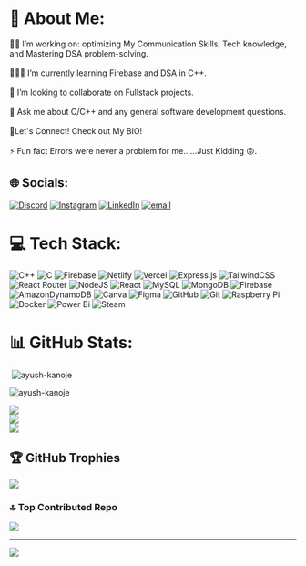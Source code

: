 # 💫 About Me:
🧗🏻 I’m working on: optimizing My Communication Skills, Tech knowledge, and Mastering DSA problem-solving.<br><br>🧑🏻‍💻 I’m currently learning Firebase and DSA in C++.<br><br>👥 I’m looking to collaborate on Fullstack projects.<br><br>💬 Ask me about C/C++ and any general software development questions.<br><br> 🔗Let's Connect! Check out My BIO!<br><br>⚡ Fun fact Errors were never a problem for me......Just Kidding 😜.


## 🌐 Socials:
[![Discord](https://img.shields.io/badge/Discord-%237289DA.svg?logo=discord&logoColor=white)](https://discord.gg/unplayed_universe) [![Instagram](https://img.shields.io/badge/Instagram-%23E4405F.svg?logo=Instagram&logoColor=white)](https://instagram.com/ayuxh.k11) [![LinkedIn](https://img.shields.io/badge/LinkedIn-%230077B5.svg?logo=linkedin&logoColor=white)](https://www.linkedin.com/in/ayushkanoje11/) [![email](https://img.shields.io/badge/Email-D14836?logo=gmail&logoColor=white)](mailto:ayushkanoje056@gmail.com) 

# 💻 Tech Stack:
![C++](https://img.shields.io/badge/c++-%2300599C.svg?style=flat&logo=c%2B%2B&logoColor=white) ![C](https://img.shields.io/badge/c-%2300599C.svg?style=flat&logo=c&logoColor=white) ![Firebase](https://img.shields.io/badge/firebase-%23039BE5.svg?style=flat&logo=firebase) ![Netlify](https://img.shields.io/badge/netlify-%23000000.svg?style=flat&logo=netlify&logoColor=#00C7B7) ![Vercel](https://img.shields.io/badge/vercel-%23000000.svg?style=flat&logo=vercel&logoColor=white) ![Express.js](https://img.shields.io/badge/express.js-%23404d59.svg?style=flat&logo=express&logoColor=%2361DAFB) ![TailwindCSS](https://img.shields.io/badge/tailwindcss-%2338B2AC.svg?style=flat&logo=tailwind-css&logoColor=white) ![React Router](https://img.shields.io/badge/React_Router-CA4245?style=flat&logo=react-router&logoColor=white) ![NodeJS](https://img.shields.io/badge/node.js-6DA55F?style=flat&logo=node.js&logoColor=white) ![React](https://img.shields.io/badge/react-%2320232a.svg?style=flat&logo=react&logoColor=%2361DAFB) ![MySQL](https://img.shields.io/badge/mysql-4479A1.svg?style=flat&logo=mysql&logoColor=white) ![MongoDB](https://img.shields.io/badge/MongoDB-%234ea94b.svg?style=flat&logo=mongodb&logoColor=white) ![Firebase](https://img.shields.io/badge/firebase-a08021?style=flat&logo=firebase&logoColor=ffcd34) ![AmazonDynamoDB](https://img.shields.io/badge/Amazon%20DynamoDB-4053D6?style=flat&logo=Amazon%20DynamoDB&logoColor=white) ![Canva](https://img.shields.io/badge/Canva-%2300C4CC.svg?style=flat&logo=Canva&logoColor=white) ![Figma](https://img.shields.io/badge/figma-%23F24E1E.svg?style=flat&logo=figma&logoColor=white) ![GitHub](https://img.shields.io/badge/github-%23121011.svg?style=flat&logo=github&logoColor=white) ![Git](https://img.shields.io/badge/git-%23F05033.svg?style=flat&logo=git&logoColor=white) ![Raspberry Pi](https://img.shields.io/badge/-Raspberry_Pi-C51A4A?style=flat&logo=Raspberry-Pi) ![Docker](https://img.shields.io/badge/docker-%230db7ed.svg?style=flat&logo=docker&logoColor=white) ![Power Bi](https://img.shields.io/badge/power_bi-F2C811?style=flat&logo=powerbi&logoColor=black) ![Steam](https://img.shields.io/badge/steam-%23000000.svg?style=flat&logo=steam&logoColor=white)
# 📊 GitHub Stats:
<p>&nbsp;<img align="center" src="https://github-readme-stats.vercel.app/api?username=ayush-kanoje&show_icons=true&locale=en" alt="ayush-kanoje" /></p>

<p><img align="center" src="https://github-readme-streak-stats.herokuapp.com/?user=ayush-kanoje&" alt="ayush-kanoje" /></p>

![](https://github-readme-stats.vercel.app/api?username=Ayush-Kanoje&theme=algolia&hide_border=false&include_all_commits=true&count_private=true)<br/>
![](https://github-readme-streak-stats.herokuapp.com/?user=Ayush-Kanoje&theme=algolia&hide_border=false)<br/>
![](https://github-readme-stats.vercel.app/api/top-langs/?username=Ayush-Kanoje&theme=algolia&hide_border=false&include_all_commits=true&count_private=true&layout=compact)

## 🏆 GitHub Trophies
![](https://github-profile-trophy.vercel.app/?username=Ayush-Kanoje&theme=radical&no-frame=false&no-bg=false&margin-w=4)

### 🔝 Top Contributed Repo
![](https://github-contributor-stats.vercel.app/api?username=Ayush-Kanoje&limit=5&theme=dark&combine_all_yearly_contributions=true)

---
[![](https://visitcount.itsvg.in/api?id=Ayush-Kanoje&icon=8&color=4)](https://visitcount.itsvg.in)

<!-- Proudly created with GPRM ( https://gprm.itsvg.in ) -->

